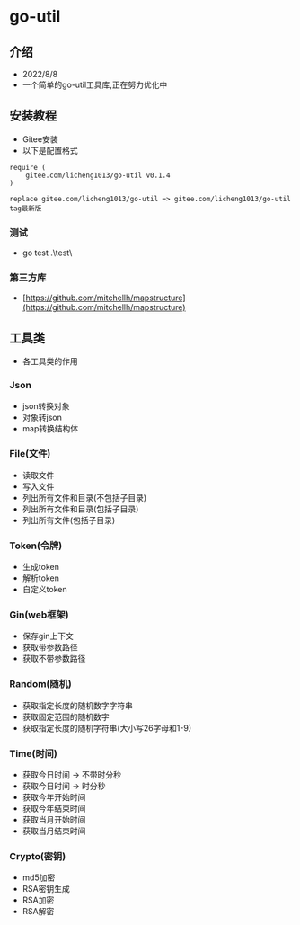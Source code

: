 # go-util
## 介绍
- 2022/8/8
- 一个简单的go-util工具库,正在努力优化中
## 安装教程
- Gitee安装
- 以下是配置格式
```text
require (
	gitee.com/licheng1013/go-util v0.1.4
)

replace gitee.com/licheng1013/go-util => gitee.com/licheng1013/go-util tag最新版
```
### 测试
-  go test .\test\
### 第三方库
- [https://github.com/mitchellh/mapstructure](https://github.com/mitchellh/mapstructure)

## 工具类
- 各工具类的作用
### Json
- json转换对象
- 对象转json
- map转换结构体

### File(文件)
- 读取文件
- 写入文件
- 列出所有文件和目录(不包括子目录)
- 列出所有文件和目录(包括子目录)
- 列出所有文件(包括子目录)

### Token(令牌)
- 生成token
- 解析token
- 自定义token

### Gin(web框架)
- 保存gin上下文
- 获取带参数路径
- 获取不带参数路径

### Random(随机)
- 获取指定长度的随机数字字符串
- 获取固定范围的随机数字
- 获取指定长度的随机字符串(大小写26字母和1-9)

### Time(时间)
- 获取今日时间 -> 不带时分秒 
- 获取今日时间 -> 时分秒
- 获取今年开始时间
- 获取今年结束时间
- 获取当月开始时间
- 获取当月结束时间

### Crypto(密钥)
- md5加密
- RSA密钥生成
- RSA加密
- RSA解密